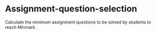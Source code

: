# Assignment-question-selection
Calculate the minimum assignment questions to be solved by students to reach Minmark.
